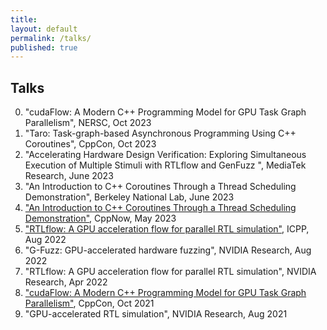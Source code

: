 ```yaml
---
title:
layout: default
permalink: /talks/
published: true
---
```


## Talks

0. "cudaFlow: A Modern C++ Programming Model for GPU Task Graph Parallelism", NERSC, Oct 2023
0. "Taro: Task-graph-based Asynchronous Programming Using C++ Coroutines", CppCon, Oct 2023
0. "Accelerating Hardware Design Verification: Exploring Simultaneous Execution of Multiple Stimuli with RTLflow and GenFuzz ", MediaTek Research, June 2023
0. "An Introduction to C++ Coroutines Through a Thread Scheduling Demonstration", Berkeley National Lab, June 2023
0. ["An Introduction to C++ Coroutines Through a Thread Scheduling Demonstration"](https://youtu.be/kIPzED3VD3w), CppNow, May 2023
0. ["RTLflow: A GPU acceleration flow for parallel RTL simulation"](https://www.youtube.com/watch?v=00K8S3tNUSg), ICPP, Aug 2022
0. "G-Fuzz: GPU-accelerated hardware fuzzing", NVIDIA Research, Aug 2022
0. "RTLflow: A GPU acceleration flow for parallel RTL simulation", NVIDIA Research, Apr 2022
0. ["cudaFlow: A Modern C++ Programming Model for GPU Task Graph Parallelism"](https://youtu.be/-tIQbIhTAv8?t=2344), CppCon, Oct 2021
0. "GPU-accelerated RTL simulation", NVIDIA Research, Aug 2021
